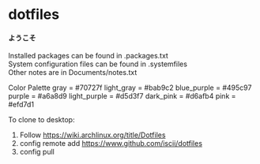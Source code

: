 # dotfiles
#### ようこそ
Installed packages can be found in .packages.txt<br/>
System configuration files can be found in .systemfiles<br/>
Other notes are in Documents/notes.txt

Color Palette
gray = #70727f
light_gray = #bab9c2
blue_purple = #495c97
purple = #a6a8d9
light_purple = #d5d3f7
dark_pink = #d6afb4
pink = #efd7d1

To clone to desktop:
1. Follow https://wiki.archlinux.org/title/Dotfiles
2. config remote add https://www.github.com/iscii/dotfiles
3. config pull
